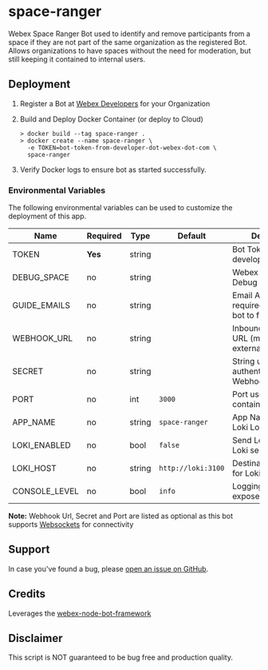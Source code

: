 # space-ranger

Webex Space Ranger Bot used to identify and remove participants from a space if they are not part of the same organization as the registered Bot.
Allows organizations to have spaces without the need for moderation, but still keeping it contained to internal users.

## Deployment
1. Register a Bot at [Webex Developers](https://developer.webex.com/my-apps) for your Organization
2. Build and Deploy Docker Container (or deploy to Cloud)

    ```
    > docker build --tag space-ranger .
    > docker create --name space-ranger \
      -e TOKEN=bot-token-from-developer-dot-webex-dot-com \
      space-ranger

3. Verify Docker logs to ensure bot as started successfully.

### Environmental Variables

The following environmental variables can be used to customize the deployment of this app.

| Name | Required | Type | Default |  Description
| ---- | ---- | ---- | ---- | -------
| TOKEN | **Yes** | string |  | Bot Token from developer.webex.com
| DEBUG_SPACE | no | string |  | Webex Space to post Debug messages
| GUIDE_EMAILS | no | string |  | Email Address(s) required in space for bot to function
| WEBHOOK_URL | no | string |  | Inbound Webhook URL (must be externally reachable)
| SECRET | no | string |  | String used to authenticate Webhook
| PORT | no | int | `3000` | Port used by container
| APP_NAME | no | string | `space-ranger` | App Name used for Loki Logging
| LOKI_ENABLED | no | bool | `false` | Send Logs to external Loki server
| LOKI_HOST| no | string | `http://loki:3100` | Destination address for Loki server
| CONSOLE_LEVEL | no  | bool | `info` | Logging level exposed to Console

**Note:** Webhook Url, Secret and Port are listed as optional as this bot supports [Websockets](https://developer.webex.com/blog/using-websockets-with-the-webex-javascript-sdk) for connectivity

## Support
In case you've found a bug, please [open an issue on GitHub](../../issues).

## Credits
Leverages the [webex-node-bot-framework](https://github.com/WebexSamples/webex-node-bot-framework)

## Disclaimer
This script is NOT guaranteed to be bug free and production quality.